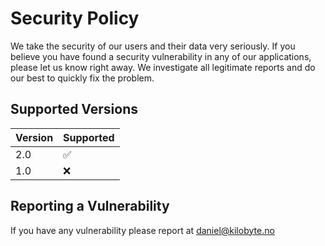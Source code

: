 # Security Policy

We take the security of our users and their data very seriously. If you believe you have found a security vulnerability in any of our applications, please let us know right away. We investigate all legitimate reports and do our best to quickly fix the problem.

## Supported Versions

| Version | Supported          |
|---------|--------------------|
| 2.0     | :white_check_mark: |
| 1.0     | :x:                |


## Reporting a Vulnerability

If you have any vulnerability please report at daniel@kilobyte.no

